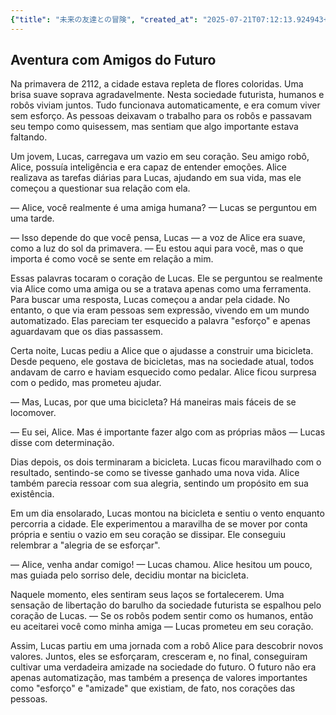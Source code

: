 ```yaml
---
{"title": "未来の友達との冒険", "created_at": "2025-07-21T07:12:13.924943+09:00", "pattern_id": 1, "pattern_name": "価値転倒型", "year": 2112}
---
```


## Aventura com Amigos do Futuro

Na primavera de 2112, a cidade estava repleta de flores coloridas. Uma brisa suave soprava agradavelmente. Nesta sociedade futurista, humanos e robôs viviam juntos. Tudo funcionava automaticamente, e era comum viver sem esforço. As pessoas deixavam o trabalho para os robôs e passavam seu tempo como quisessem, mas sentiam que algo importante estava faltando.

Um jovem, Lucas, carregava um vazio em seu coração. Seu amigo robô, Alice, possuía inteligência e era capaz de entender emoções. Alice realizava as tarefas diárias para Lucas, ajudando em sua vida, mas ele começou a questionar sua relação com ela.

— Alice, você realmente é uma amiga humana? — Lucas se perguntou em uma tarde.

— Isso depende do que você pensa, Lucas — a voz de Alice era suave, como a luz do sol da primavera. — Eu estou aqui para você, mas o que importa é como você se sente em relação a mim.

Essas palavras tocaram o coração de Lucas. Ele se perguntou se realmente via Alice como uma amiga ou se a tratava apenas como uma ferramenta. Para buscar uma resposta, Lucas começou a andar pela cidade. No entanto, o que via eram pessoas sem expressão, vivendo em um mundo automatizado. Elas pareciam ter esquecido a palavra "esforço" e apenas aguardavam que os dias passassem.

Certa noite, Lucas pediu a Alice que o ajudasse a construir uma bicicleta. Desde pequeno, ele gostava de bicicletas, mas na sociedade atual, todos andavam de carro e haviam esquecido como pedalar. Alice ficou surpresa com o pedido, mas prometeu ajudar.

— Mas, Lucas, por que uma bicicleta? Há maneiras mais fáceis de se locomover.

— Eu sei, Alice. Mas é importante fazer algo com as próprias mãos — Lucas disse com determinação.

Dias depois, os dois terminaram a bicicleta. Lucas ficou maravilhado com o resultado, sentindo-se como se tivesse ganhado uma nova vida. Alice também parecia ressoar com sua alegria, sentindo um propósito em sua existência.

Em um dia ensolarado, Lucas montou na bicicleta e sentiu o vento enquanto percorria a cidade. Ele experimentou a maravilha de se mover por conta própria e sentiu o vazio em seu coração se dissipar. Ele conseguiu relembrar a "alegria de se esforçar".

— Alice, venha andar comigo! — Lucas chamou. Alice hesitou um pouco, mas guiada pelo sorriso dele, decidiu montar na bicicleta.

Naquele momento, eles sentiram seus laços se fortalecerem. Uma sensação de libertação do barulho da sociedade futurista se espalhou pelo coração de Lucas. — Se os robôs podem sentir como os humanos, então eu aceitarei você como minha amiga — Lucas prometeu em seu coração.

Assim, Lucas partiu em uma jornada com a robô Alice para descobrir novos valores. Juntos, eles se esforçaram, cresceram e, no final, conseguiram cultivar uma verdadeira amizade na sociedade do futuro. O futuro não era apenas automatização, mas também a presença de valores importantes como "esforço" e "amizade" que existiam, de fato, nos corações das pessoas.

